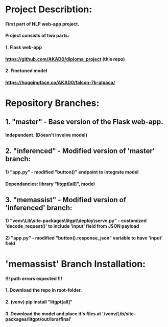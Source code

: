 # Project Describtion:
#### First part of NLP web-app project.
#### Project consists of two parts:
#### 1. Flask web-app
####    https://github.com/AKAD0/diploma_project (this repo)
#### 2. Finetuned model
####    https://huggingface.co/AKAD0/falcon-7b-alpaca/

# Repository Branches:
## 1. "master" - Base version of the Flask web-app.
####               Independent. (Doesn't involve model)
## 2. "inferenced" - Modified version of 'master' branch:
####                   1) "app.py" - modified "button()" endpoint to integrate model
####                   Dependancies: library "litgpt[all]", model
## 3. "memassist" - Modified version of 'inferenced' branch:
####                  1) "venv\Lib\site-packages\litgpt\deploy\serve.py" - customized 'decode_request()' to include 'input' field from JSON payload
####                  2) "app.py" - modified "button().response_json" variable to have 'input' field

# 'memassist' Branch Installation:
#### !!! path errors expected !!!
#### 1. Download the repo in root-folder.
#### 2. (venv) pip install "litgpt[all]" 
#### 3. Download the model and place it's files at '/venv/Lib/site-packages/litgpt/out/lora/final'